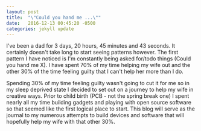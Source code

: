 ```yaml
---
layout: post
title:  "\"Could you hand me ...\""
date:   2016-12-13 00:45:20 -0500
categories: jekyll update
---
```


I've been a dad for 3 days, 20 hours, 45 minutes and 43 seconds. It certainly doesn't take long to start seeing patterns however. The first pattern I have noticed is I'm constantly being asked for/todo things (Could you hand me X). I have spent 70% of my time helping my wife out and the other 30% of the time feeling guilty that I can't help her more than I do.

Spending 30% of my time feeling guilty wasn't going to cut it for me so in my sleep deprived state I decided to set out on a journey to help my wife in creative ways. Prior to child birth (PCB - not the spring break one) I spent nearly all my time building gadgets and playing with open source software so that seemed like the first logical place to start. This blog will serve as the journal to my numerous attempts to build devices and software that will hopefully help my wife with that other 30%.